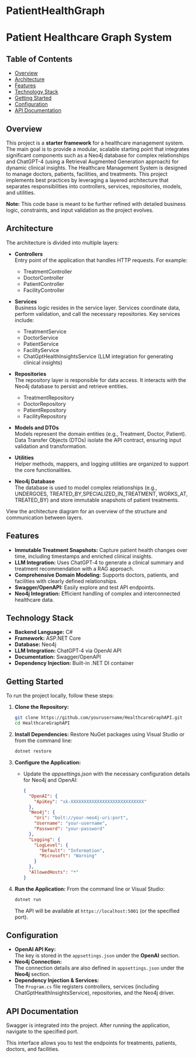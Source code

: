 # PatientHealthGraph



# Patient Healthcare Graph System

## Table of Contents
- [Overview](#overview)
- [Architecture](#architecture)
- [Features](#features)
- [Technology Stack](#technology-stack)
- [Getting Started](#getting-started)
- [Configuration](#configuration)
- [API Documentation](#api-documentation)


## Overview
This project is a **starter framework** for a healthcare management system. The main goal is to provide a modular, scalable starting point that integrates significant components such as a Neo4j database for complex relationships and ChatGPT-4 (using a Retrieval Augmented Generation approach) for dynamic clinical insights. 
The Healthcare Management System is designed to manage doctors, patients, facilities, and treatments. This project implements best practices by leveraging a layered architecture that separates responsibilities into controllers, services, repositories, models, and utilities. 

**Note:** This code base is meant to be further refined with detailed business logic, constraints, and input validation as the project evolves.

## Architecture
The architecture is divided into multiple layers:
  
- **Controllers**  
  Entry point of the application that handles HTTP requests. For example:  
  - TreatmentController  
  - DoctorController  
  - PatientController  
  - FacilityController
  
- **Services**  
  Business logic resides in the service layer. Services coordinate data, perform validation, and call the necessary repositories. Key services include:  
  - TreatmentService  
  - DoctorService  
  - PatientService  
  - FacilityService  
  - ChatGptHealthInsightsService (LLM integration for generating clinical insights)
  
- **Repositories**  
  The repository layer is responsible for data access. It interacts with the Neo4j database to persist and retrieve entities.  
  - TreatmentRepository  
  - DoctorRepository  
  - PatientRepository  
  - FacilityRepository
  
- **Models and DTOs**  
  Models represent the domain entities (e.g., Treatment, Doctor, Patient). Data Transfer Objects (DTOs) isolate the API contract, ensuring input validation and transformation.
  
- **Utilities**  
  Helper methods, mappers, and logging utilities are organized to support the core functionalities.
  
- **Neo4j Database**  
  The database is used to model complex relationships (e.g., UNDERGOES, TREATED_BY,SPECIALIZED_IN_TREATMENT, WORKS_AT, TREATED_BY) and store immutable snapshots of patient treatments.

View the architecture diagram for an overview of the structure and communication between layers.

## Features
- **Immutable Treatment Snapshots:** Capture patient health changes over time, including timestamps and enriched clinical insights.
- **LLM Integration:** Uses ChatGPT‑4 to generate a clinical summary and treatment recommendation with a RAG approach.
- **Comprehensive Domain Modeling:** Supports doctors, patients, and facilities with clearly defined relationships.
- **Swagger/OpenAPI:** Easily explore and test API endpoints.
- **Neo4j Integration:** Efficient handling of complex and interconnected healthcare data.

## Technology Stack
- **Backend Language:** C#
- **Framework:** ASP.NET Core
- **Database:** Neo4j
- **LLM Integration:** ChatGPT‑4 via OpenAI API
- **Documentation:** Swagger/OpenAPI
- **Dependency Injection:** Built-in .NET DI container

## Getting Started
To run the project locally, follow these steps:

1. **Clone the Repository:**
   ```bash
   git clone https://github.com/yourusername/HealthcareGraphAPI.git
   cd HealthcareGraphAPI
   ```

2. **Install Dependencies:**
   Restore NuGet packages using Visual Studio or from the command line:
   ```bash
   dotnet restore
   ```

3. **Configure the Application:**
   - Update the *appsettings.json* with the necessary configuration details for Neo4j and OpenAI:
     ```json
     {
       "OpenAI": {
         "ApiKey": "sk-XXXXXXXXXXXXXXXXXXXXXXXXXXXX"
       },
       "Neo4j": {
         "Uri": "bolt://your-neo4j-uri:port",
         "Username": "your-username",
         "Password": "your-password"
       },
       "Logging": {
         "LogLevel": {
           "Default": "Information",
           "Microsoft": "Warning"
         }
       },
       "AllowedHosts": "*"
     }
     ```

4. **Run the Application:**
   From the command line or Visual Studio:
   ```bash
   dotnet run
   ```
   The API will be available at `https://localhost:5001` (or the specified port).

## Configuration
- **OpenAI API Key:**  
  The key is stored in the `appsettings.json` under the **OpenAI** section.  
- **Neo4j Connection:**  
  The connection details are also defined in `appsettings.json` under the **Neo4j** section.
- **Dependency Injection & Services:**  
  The `Program.cs` file registers controllers, services (including ChatGptHealthInsightsService), repositories, and the Neo4j driver.

## API Documentation
Swagger is integrated into the project. After running the application, navigate to the specified port.

This interface allows you to test the endpoints for treatments, patients, doctors, and facilities.

